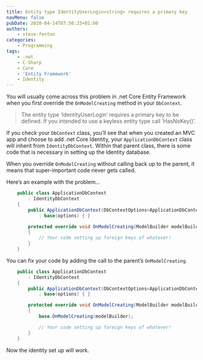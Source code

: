 ```yaml
---
title: Entity type IdentityUserLogin<string> requires a primary key
navMenu: false
pubDate: 2020-04-14T07:50:23+01:00
authors:
    - steve-fenton
categories:
    - Programming
tags:
    - .net
    - C-Sharp
    - Core
    - 'Entity Framework'
    - Identity
---
```


You will usually come across this problem in .net Core Entity Framework when you first override the `OnModelCreating` method in your `DbContext`.

> The entity type ‘IdentityUserLogin<string>‘ requires a primary key to be defined. If you intended to use a keyless entity type call ‘HasNoKey()’.</string>

If you check your `DbContext` class, you’ll see that when you created an MVC app and choose to add .net Core Identity, your `ApplicationDbContext` class will inherit from `IdentityDbContext`. Within that parent class, there is some code that is necessary in setting up the Identity database.

When you override `OnModelCreating` without calling back up to the parent, it means that super-important code never gets called.

Here’s an example with the problem…

```csharp
    public class ApplicationDbContext 
        : IdentityDbContext
    {
        public ApplicationDbContext(DbContextOptions<ApplicationDbContext> options)
            : base(options) { }

        protected override void OnModelCreating(ModelBuilder modelBuilder)
        {
            // Your code setting up foreign keys of whatever!
        }
    }
```

You can fix your code by adding the call to the parent’s `OnModelCreating`.

```csharp
    public class ApplicationDbContext 
        : IdentityDbContext
    {
        public ApplicationDbContext(DbContextOptions<ApplicationDbContext> options)
            : base(options) { }

        protected override void OnModelCreating(ModelBuilder modelBuilder)
        {
            base.OnModelCreating(modelBuilder);

            // Your code setting up foreign keys of whatever!
        }
    }
```

Now the identity set up will work.